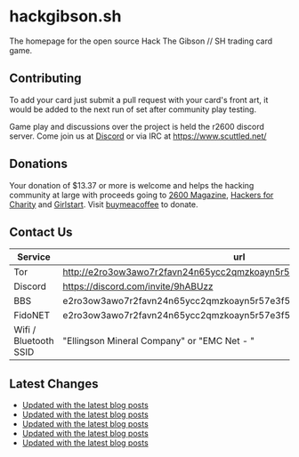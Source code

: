 # hackgibson.sh
The homepage for the open source Hack The Gibson // SH trading card game.


## Contributing

To add your card just submit a pull request with your card's front art, it would be added to the next run of set after community play testing.

Game play and discussions over the project is held the r2600 discord server. Come join us at [Discord](https://discord.com/invite/9hABUzz) or via IRC at https://www.scuttled.net/


## Donations

Your donation of $13.37 or more is welcome and helps the hacking community at large with proceeds going to [2600 Magazine](https://2600.com/), [Hackers for Charity](https://hackersforcharity.org) and [Girlstart](https://girlstart.org).  Visit [buymeacoffee](https://www.buymeacoffee.com/hackgibson.sh) to donate.


## Contact Us

Service | url
-|-
Tor | http://e2ro3ow3awo7r2favn24n65ycc2qmzkoayn5r57e3f56nvjwdcgg32ad.onion
Discord | https://discord.com/invite/9hABUzz
BBS | e2ro3ow3awo7r2favn24n65ycc2qmzkoayn5r57e3f56nvjwdcgg32ad.onion:23
FidoNET | e2ro3ow3awo7r2favn24n65ycc2qmzkoayn5r57e3f56nvjwdcgg32ad.onion:24554
Wifi / Bluetooth SSID | "Ellingson Mineral Company" or "EMC Net - <fidonet address>"

## Latest Changes
<!-- BLOG-POST-LIST:START -->
- [Updated with the latest blog posts](https://github.com/DFW2600/hackgibson.sh/commit/30f25d156badb9cad32882218d597341c97dd57a)
- [Updated with the latest blog posts](https://github.com/DFW2600/hackgibson.sh/commit/a5f5d12799fdf333915d832781d6de58114d4fe3)
- [Updated with the latest blog posts](https://github.com/DFW2600/hackgibson.sh/commit/1e8ce173ae8dd5e1be7f6281f36197bcac970ed4)
- [Updated with the latest blog posts](https://github.com/DFW2600/hackgibson.sh/commit/412c8f2fad1ea47c4a89c28fe16678f2f34a8adb)
- [Updated with the latest blog posts](https://github.com/DFW2600/hackgibson.sh/commit/070af0dba59857a3417ea3f2a728968b9a6ae9ee)
<!-- BLOG-POST-LIST:END -->
